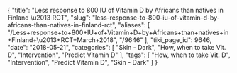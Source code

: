 {
    "title": "Less response to 800 IU of Vitamin D by Africans than natives in Finland \u2013 RCT",
    "slug": "less-response-to-800-iu-of-vitamin-d-by-africans-than-natives-in-finland-rct",
    "aliases": [
        "/Less+response+to+800+IU+of+Vitamin+D+by+Africans+than+natives+in+Finland+\u2013+RCT+March+2018",
        "/9646"
    ],
    "tiki_page_id": 9646,
    "date": "2018-05-21",
    "categories": [
        "Skin - Dark",
        "How, when to take Vit. D",
        "Intervention",
        "Predict Vitamin D"
    ],
    "tags": [
        "How, when to take Vit. D",
        "Intervention",
        "Predict Vitamin D",
        "Skin - Dark"
    ]
}
